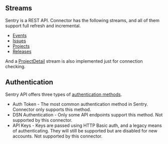 ## Streams

Sentry is a REST API. Connector has the following streams, and all of them support full refresh and incremental.

* [Events](https://docs.sentry.io/api/events/list-a-projects-events/)
* [Issues](https://docs.sentry.io/api/events/list-a-projects-issues/)
* [Projects](https://docs.sentry.io/api/projects/list-your-projects/)
* [Releases](https://docs.sentry.io/api/releases/list-an-organizations-releases/)

And a [ProjectDetail](https://docs.sentry.io/api/projects/retrieve-a-project/) stream is also implemented just for connection checking.

## Authentication

Sentry API offers three types of [authentication methods](https://docs.sentry.io/api/auth/).

* Auth Token - The most common authentication method in Sentry. Connector only supports this method.
* DSN Authentication - Only some API endpoints support this method. Not supported by this connector.
* API Keys - Keys are passed using HTTP Basic auth, and a legacy means of authenticating. They will still be supported but are disabled for new accounts. Not supported by this connector.